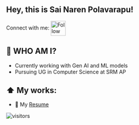 ## Hey, this is Sai Naren Polavarapu!

Connect with me: 
[<img src="https://i.pinimg.com/originals/de/b4/6f/deb46f02a59e3b3a2aa58fac16290d63.gif" height="40em" align="center" alt="Follow me on LinkedIn" title="Connect with me on LinkedIn"/>](www.linkedin.com/in/sainarenpolavarapu)



## :book: WHO AM I?
<!--   <img align="right" alt="GIF" img height="300" src="https://media.giphy.com/media/cNfIqjpCY1zqfaLmd8/giphy.gif"> -->


- Currently working with Gen AI and ML models 
- Pursuing UG in Computer Science at SRM AP

## ⬆ My works:
- 📝 My [Resume](https://drive.google.com/file/d/1Xis1gQjS4GMpVVtHfL7kjT9Be1hMPDwm/view?usp=sharing)

![visitors](https://visitor-badge.laobi.icu/badge?page_id=narenpolavarapu.visitor-badge)
